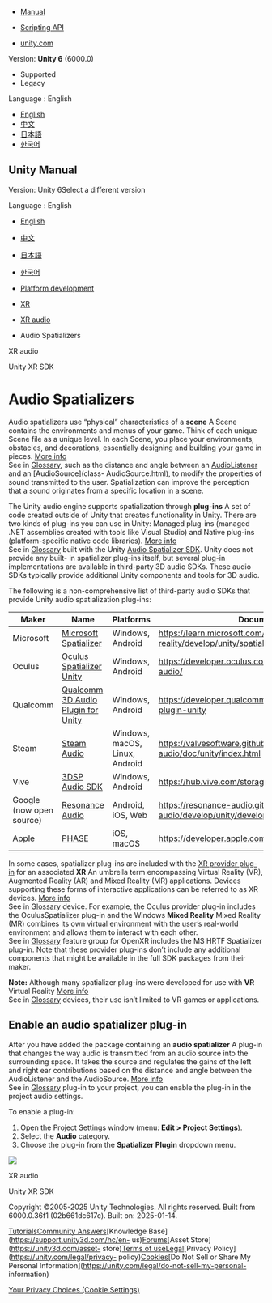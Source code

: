 [](https://docs.unity3d.com)

  * [Manual](../Manual/index.html)
  * [Scripting API](../ScriptReference/index.html)

  * [unity.com](https://unity.com/)

Version: **Unity 6** (6000.0)

  * Supported
  * Legacy

Language : English

  * [English](/Manual/VRAudioSpatializer.html)
  * [中文](/cn/current/Manual/VRAudioSpatializer.html)
  * [日本語](/ja/current/Manual/VRAudioSpatializer.html)
  * [한국어](/kr/current/Manual/VRAudioSpatializer.html)

[](https://docs.unity3d.com)

## Unity Manual

Version: Unity 6Select a different version

Language : English

  * [English](/Manual/VRAudioSpatializer.html)
  * [中文](/cn/current/Manual/VRAudioSpatializer.html)
  * [日本語](/ja/current/Manual/VRAudioSpatializer.html)
  * [한국어](/kr/current/Manual/VRAudioSpatializer.html)

  * [Platform development ](PlatformSpecific.html)
  * [XR](XR.html)
  * [XR audio](xr-audio.html)
  * Audio Spatializers

[](xr-audio.html)

XR audio

[](xr-sdk.html)

Unity XR SDK

# Audio Spatializers

Audio spatializers use “physical” characteristics of a **scene** A Scene
contains the environments and menus of your game. Think of each unique Scene
file as a unique level. In each Scene, you place your environments, obstacles,
and decorations, essentially designing and building your game in pieces. [More
info](CreatingScenes.html)  
See in [Glossary](Glossary.html#Scene), such as the distance and angle between
an [AudioListener](class-AudioListener.html) and an [AudioSource](class-
AudioSource.html), to modify the properties of sound transmitted to the user.
Spatialization can improve the perception that a sound originates from a
specific location in a scene.

The Unity audio engine supports spatialization through **plug-ins** A set of
code created outside of Unity that creates functionality in Unity. There are
two kinds of plug-ins you can use in Unity: Managed plug-ins (managed .NET
assemblies created with tools like Visual Studio) and Native plug-ins
(platform-specific native code libraries). [More info](./plug-ins.html)  
See in [Glossary](Glossary.html#Plug-in) built with the Unity [Audio
Spatializer SDK](AudioSpatializerSDK.html). Unity does not provide any built-
in spatializer plug-ins itself, but several plug-in implementations are
available in third-party 3D audio SDKs. These audio SDKs typically provide
additional Unity components and tools for 3D audio.

The following is a non-comprehensive list of third-party audio SDKs that
provide Unity audio spatialization plug-ins:

Maker | Name | Platforms | Documentation  
---|---|---|---  
Microsoft | [Microsoft Spatializer](https://github.com/microsoft/spatialaudio-unity) | Windows, Android | https://learn.microsoft.com/en-us/windows/mixed-reality/develop/unity/spatial-sound-in-unity  
Oculus | [Oculus Spatializer Unity](https://developer.oculus.com/downloads/package/oculus-spatializer-unity/) | Windows, Android | https://developer.oculus.com/documentation/unity/unity-audio/  
Qualcomm | [Qualcomm 3D Audio Plugin for Unity](https://assetstore.unity.com/packages/tools/audio/3d-audio-plugin-for-unity-148379) | Windows, Android | https://developer.qualcomm.com/software/3d-audio-plugin-unity  
Steam | [Steam Audio](https://valvesoftware.github.io/steam-audio/downloads.html) | Windows, macOS, Linux, Android | https://valvesoftware.github.io/steam-audio/doc/unity/index.html  
Vive | [3DSP Audio SDK](https://developer.vive.com/resources/vive-sense/3dsp-audio-sdk/download/latest/) | Windows, Android | https://hub.vive.com/storage/3dsp/  
Google (now open source) | [Resonance Audio](https://resonance-audio.github.io/resonance-audio/) | Android, iOS, Web | https://resonance-audio.github.io/resonance-audio/develop/unity/developer-guide  
Apple | [PHASE](https://github.com/apple/unityplugins/tree/main/plug-ins/Apple.PHASE/) | iOS, macOS | https://developer.apple.com/documentation/phase  
  
In some cases, spatializer plug-ins are included with the [XR provider plug-
in](xr-support-packages.html) for an associated **XR** An umbrella term
encompassing Virtual Reality (VR), Augmented Reality (AR) and Mixed Reality
(MR) applications. Devices supporting these forms of interactive applications
can be referred to as XR devices. [More info](XR.html)  
See in [Glossary](Glossary.html#XR) device. For example, the Oculus provider
plug-in includes the OculusSpatializer plug-in and the Windows **Mixed
Reality** Mixed Reality (MR) combines its own virtual environment with the
user’s real-world environment and allows them to interact with each other.  
See in [Glossary](Glossary.html#MixedReality) feature group for OpenXR
includes the MS HRTF Spatializer plug-in. Note that these provider plug-ins
don’t include any additional components that might be available in the full
SDK packages from their maker.

**Note:** Although many spatializer plug-ins were developed for use with
**VR** Virtual Reality [More info](VROverview.html)  
See in [Glossary](Glossary.html#VR) devices, their use isn’t limited to VR
games or applications.

## Enable an audio spatializer plug-in

After you have added the package containing an **audio spatializer** A plug-in
that changes the way audio is transmitted from an audio source into the
surrounding space. It takes the source and regulates the gains of the left and
right ear contributions based on the distance and angle between the
AudioListener and the AudioSource. [More info](AudioSpatializerSDK.html)  
See in [Glossary](Glossary.html#AudioSpatializer) plug-in to your project, you
can enable the plug-in in the project audio settings.

To enable a plug-in:

  1. Open the Project Settings window (menu: **Edit > Project Settings**).
  2. Select the **Audio** category.
  3. Choose the plug-in from the **Spatializer Plugin** dropdown menu.

![](../uploads/Main/AudioManagerInspector.png)

[](xr-audio.html)

XR audio

[](xr-sdk.html)

Unity XR SDK

Copyright ©2005-2025 Unity Technologies. All rights reserved. Built from
6000.0.36f1 (02b661dc617c). Built on: 2025-01-14.

[Tutorials](https://learn.unity.com/)[Community
Answers](https://answers.unity3d.com)[Knowledge
Base](https://support.unity3d.com/hc/en-
us)[Forums](https://forum.unity3d.com)[Asset Store](https://unity3d.com/asset-
store)[Terms of
use](https://docs.unity3d.com/Manual/TermsOfUse.html)[Legal](https://unity.com/legal)[Privacy
Policy](https://unity.com/legal/privacy-
policy)[Cookies](https://unity.com/legal/cookie-policy)[Do Not Sell or Share
My Personal Information](https://unity.com/legal/do-not-sell-my-personal-
information)

[Your Privacy Choices (Cookie Settings)](javascript:void\(0\);)

